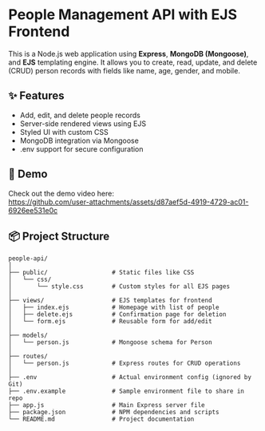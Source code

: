# People Management API with EJS Frontend

This is a Node.js web application using **Express**, **MongoDB (Mongoose)**, and **EJS** templating engine. It allows you to create, read, update, and delete (CRUD) person records with fields like name, age, gender, and mobile.

## ✨ Features

- Add, edit, and delete people records
- Server-side rendered views using EJS
- Styled UI with custom CSS
- MongoDB integration via Mongoose
- .env support for secure configuration

## 🎥 Demo

Check out the demo video here:  
https://github.com/user-attachments/assets/d87aef5d-4919-4729-ac01-6926ee531e0c


## 📦 Project Structure
```
people-api/
│
├── public/                  # Static files like CSS
│   └── css/
│       └── style.css        # Custom styles for all EJS pages
│
├── views/                   # EJS templates for frontend
│   ├── index.ejs            # Homepage with list of people
│   ├── delete.ejs           # Confirmation page for deletion
│   └── form.ejs             # Reusable form for add/edit
│
├── models/
│   └── person.js            # Mongoose schema for Person
│
├── routes/
│   └── person.js            # Express routes for CRUD operations
│
├── .env                     # Actual environment config (ignored by Git)
├── .env.example             # Sample environment file to share in repo
├── app.js                   # Main Express server file
├── package.json             # NPM dependencies and scripts
└── README.md                # Project documentation

```
